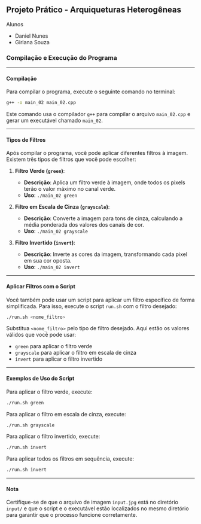 ## Projeto Prático - Arquiqueturas Heterogêneas

Alunos

- Daniel Nunes
- Girlana Souza

### Compilação e Execução do Programa

---

#### Compilação

Para compilar o programa, execute o seguinte comando no terminal:

```bash
g++ -o main_02 main_02.cpp
```

Este comando usa o compilador `g++` para compilar o arquivo `main_02.cpp` e gerar um executável chamado `main_02`.

---

#### Tipos de Filtros

Após compilar o programa, você pode aplicar diferentes filtros à imagem. Existem três tipos de filtros que você pode escolher:

1. **Filtro Verde (`green`)**:

   - **Descrição**: Aplica um filtro verde à imagem, onde todos os pixels terão o valor máximo no canal verde.
   - **Uso**: `./main_02 green`

2. **Filtro em Escala de Cinza (`grayscale`)**:

   - **Descrição**: Converte a imagem para tons de cinza, calculando a média ponderada dos valores dos canais de cor.
   - **Uso**: `./main_02 grayscale`

3. **Filtro Invertido (`invert`)**:
   - **Descrição**: Inverte as cores da imagem, transformando cada pixel em sua cor oposta.
   - **Uso**: `./main_02 invert`

---

#### Aplicar Filtros com o Script

Você também pode usar um script para aplicar um filtro específico de forma simplificada. Para isso, execute o script `run.sh` com o filtro desejado:

```bash
./run.sh <nome_filtro>
```

Substitua `<nome_filtro>` pelo tipo de filtro desejado. Aqui estão os valores válidos que você pode usar:

- `green` para aplicar o filtro verde
- `grayscale` para aplicar o filtro em escala de cinza
- `invert` para aplicar o filtro invertido

---

#### Exemplos de Uso do Script

Para aplicar o filtro verde, execute:

```bash
./run.sh green
```

Para aplicar o filtro em escala de cinza, execute:

```bash
./run.sh grayscale
```

Para aplicar o filtro invertido, execute:

```bash
./run.sh invert
```

Para aplicar todos os filtros em sequência, execute:

```bash
./run.sh invert
```

---

#### Nota

Certifique-se de que o arquivo de imagem `input.jpg` está no diretório `input/` e que o script e o executável estão localizados no mesmo diretório para garantir que o processo funcione corretamente.
